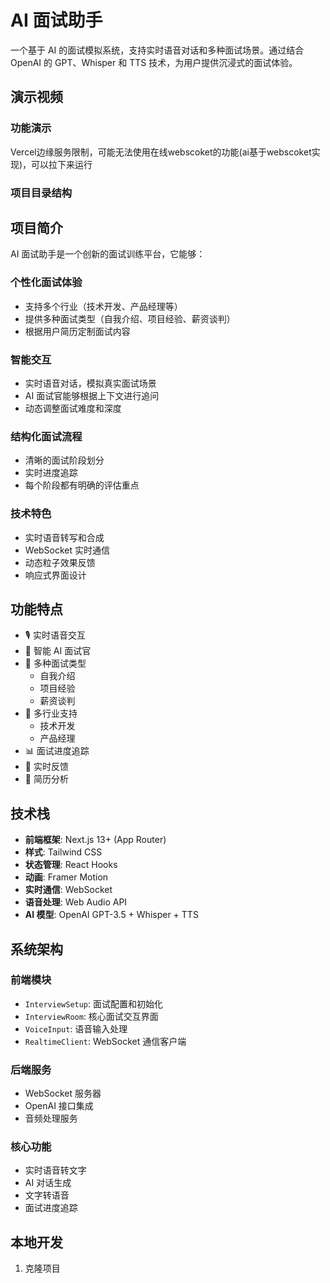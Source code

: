 # AI 面试助手

一个基于 AI 的面试模拟系统，支持实时语音对话和多种面试场景。通过结合 OpenAI 的 GPT、Whisper 和 TTS 技术，为用户提供沉浸式的面试体验。

## 演示视频

### 功能演示
Vercel边缘服务限制，可能无法使用在线webscoket的功能(ai基于webscoket实现)，可以拉下来运行

### 项目目录结构

## 项目简介

AI 面试助手是一个创新的面试训练平台，它能够：

### 个性化面试体验
- 支持多个行业（技术开发、产品经理等）
- 提供多种面试类型（自我介绍、项目经验、薪资谈判）
- 根据用户简历定制面试内容

### 智能交互
- 实时语音对话，模拟真实面试场景
- AI 面试官能够根据上下文进行追问
- 动态调整面试难度和深度

### 结构化面试流程
- 清晰的面试阶段划分
- 实时进度追踪
- 每个阶段都有明确的评估重点

### 技术特色
- 实时语音转写和合成
- WebSocket 实时通信
- 动态粒子效果反馈
- 响应式界面设计

## 功能特点

- 🎙️ 实时语音交互
- 🤖 智能 AI 面试官
- 🎯 多种面试类型
  - 自我介绍
  - 项目经验
  - 薪资谈判
- 🏢 多行业支持
  - 技术开发
  - 产品经理
- 📊 面试进度追踪
- 🔄 实时反馈
- 💼 简历分析

## 技术栈

- **前端框架**: Next.js 13+ (App Router)
- **样式**: Tailwind CSS
- **状态管理**: React Hooks
- **动画**: Framer Motion
- **实时通信**: WebSocket
- **语音处理**: Web Audio API
- **AI 模型**: OpenAI GPT-3.5 + Whisper + TTS

## 系统架构

### 前端模块
- `InterviewSetup`: 面试配置和初始化
- `InterviewRoom`: 核心面试交互界面
- `VoiceInput`: 语音输入处理
- `RealtimeClient`: WebSocket 通信客户端

### 后端服务
- WebSocket 服务器
- OpenAI 接口集成
- 音频处理服务

### 核心功能
- 实时语音转文字
- AI 对话生成
- 文字转语音
- 面试进度追踪

## 本地开发

1. 克隆项目
